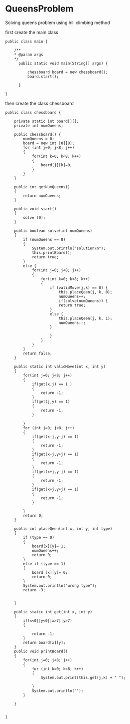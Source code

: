 # QueensProblem
Solving queens problem using hill climbing method 

first create the main class

    public class main {
	
        /**
        * @param args
        */
	      public static void main(String[] args) {
		
		      chessboard board = new chessboard();
		      board.start();

	      }

    }
    
then create the class chessboard
		
	public class chessboard {

		private static int board[][];
		private int numQueens;
	
		public chessboard() {
			numQueens = 0;
			board = new int [8][8];
			for (int j=0; j<8; j++)
			{
				for(int k=0; k<8; k++)
				{
					board[j][k]=0;
				}
			}
		}
	
		public int getNumQueens()
		{
			return numQueens;
		}
	
		public void start()
		{
			solve (0);
		}
	
		public boolean solve(int numQueens)
		{
			if (numQueens == 8)
			{
				System.out.println("solution\n");
				this.printBoard();
				return true;
			}
			else {
				for(int j=0; j<8; j++)
				{
					for(int k=0; k<8; k++)
					{
						if (validMove(j,k) == 0) {
							this.placeQeen(j, k, 0);
							numQueens++;
							if(solve(numQueens)) {
							return true;
						}
						else {
							this.placeQeen(j, k, 1);
							numQueens--;
						}
						
						}
					}
				}
			}
			return false;
		}
	
		public static int validMove(int x, int y)
		{
			for(int j=0; j<8; j++)
			{
				if(get(x,j) == 1 )
				{
					return -1;
				}
				if(get(j,y) == 1)
				{
					return -1;
				}
			 
			}
			for (int j=0; j<8; j++)
			{
				if(get(x-j,y-j) == 1)
				{
					return -1;
				}
				if(get(x-j,y+j) == 1)
				{
					return -1;
				}
				if(get(x+j,y-j) == 1)
				{
					return -1;
				}
				if(get(x+j,y+j) == 1)
				{ 
					return -1;
				}
			
			}
			return 0;
		}
	
		public int placeQeen(int x, int y, int type)
		{
			if (type == 0)
			{
				board[x][y]= 1;
				numQueens++;
				return 0;
			}
			else if (type == 1)
			{
				board [x][y]= 0;
				return 0;
			}
			System.out.println("wrong type");
			return -3;
		
		
		}
	
		public static int get(int x, int y)
		{
			if(x<0||y<0||x>7||y>7)
			{
				
				return -1;
			}
			return board[x][y];
		}
		public void printBoard()
		{
			for(int j=0; j<8; j++)
			{
				for (int k=0; k<8; k++)
				{
					System.out.print(this.get(j,k) + " ");
				
				}
				System.out.println("");
			}
		 
		}
	
	
	}


